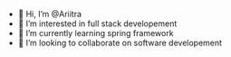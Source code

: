 - 👋 Hi, I’m @Ariitra
- 👀 I’m interested in full stack developement
- 🌱 I’m currently learning spring framework
- 💞️ I’m looking to collaborate on software developement

<!---
Ariitra/Ariitra is a ✨ special ✨ repository because its `README.md` (this file) appears on your GitHub profile.
You can click the Preview link to take a look at your changes.
--->
